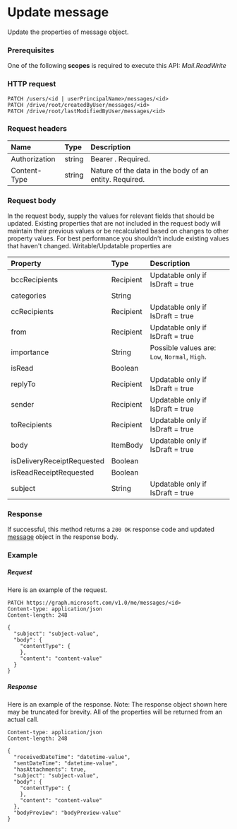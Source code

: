 # Update message

Update the properties of message object.
### Prerequisites
One of the following **scopes** is required to execute this API: 
*Mail.ReadWrite* 
### HTTP request
<!-- { "blockType": "ignored" } -->
```http
PATCH /users/<id | userPrincipalName>/messages/<id>
PATCH /drive/root/createdByUser/messages/<id>
PATCH /drive/root/lastModifiedByUser/messages/<id>
```
### Request headers
| Name       | Type | Description|
|:-----------|:------|:----------|
| Authorization  | string  | Bearer <token>. Required. |
| Content-Type | string  | Nature of the data in the body of an entity. Required. |
### Request body
In the request body, supply the values for relevant fields that should be updated. Existing properties that are not included in the request body will maintain their previous values or be recalculated based on changes to other property values. For best performance you shouldn't include existing values that haven't changed. Writable/Updatable properties are 

| Property	   | Type	|Description|
|:---------------|:--------|:----------|
|bccRecipients|Recipient|Updatable only if IsDraft = true|
|categories|String||
|ccRecipients|Recipient|Updatable only if IsDraft = true|
|from|Recipient|Updatable only if IsDraft = true|
|importance|String| Possible values are: `Low`, `Normal`, `High`.|
|isRead|Boolean||
|replyTo|Recipient|Updatable only if IsDraft = true|
|sender|Recipient|Updatable only if IsDraft = true|
|toRecipients|Recipient|Updatable only if IsDraft = true|
|body|ItemBody|Updatable only if IsDraft = true|
|isDeliveryReceiptRequested|Boolean||
|isReadReceiptRequested|Boolean||
|subject|String|Updatable only if IsDraft = true|

### Response
If successful, this method returns a `200 OK` response code and updated [message](../resources/message.md) object in the response body.
### Example
##### Request
Here is an example of the request.
<!-- {
  "blockType": "request",
  "name": "update_message"
}-->
```http
PATCH https://graph.microsoft.com/v1.0/me/messages/<id>
Content-type: application/json
Content-length: 248

{
  "subject": "subject-value",
  "body": {
    "contentType": {
    },
    "content": "content-value"
  }
}
```
##### Response
Here is an example of the response. Note: The response object shown here may be truncated for brevity. All of the properties will be returned from an actual call.
<!-- {
  "blockType": "response",
  "truncated": true,
  "@odata.type": "microsoft.graph.message"
} -->
```http
Content-type: application/json
Content-length: 248

{
  "receivedDateTime": "datetime-value",
  "sentDateTime": "datetime-value",
  "hasAttachments": true,
  "subject": "subject-value",
  "body": {
    "contentType": {
    },
    "content": "content-value"
  },
  "bodyPreview": "bodyPreview-value"
}
```

<!-- uuid: 8fcb5dbc-d5aa-4681-8e31-b001d5168d79
2015-10-25 14:57:30 UTC -->
<!-- {
  "type": "#page.annotation",
  "description": "Update message",
  "keywords": "",
  "section": "documentation",
  "tocPath": ""
}-->